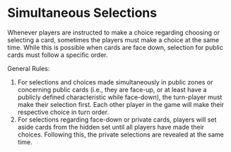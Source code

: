 # Simultaneous Selections

Whenever players are instructed to make a choice regarding choosing or selecting a card, sometimes the players must make a choice at the same time. While this is possible when cards are face down, selection for public cards must follow a specific order.&#x20;

General Rules:

1. For selections and choices made simultaneously in public zones or concerning public cards (i.e., they are face-up, or at least have a publicly defined characteristic while face-down), the turn-player must make their selection first. Each other player in the game will make their respective choice in turn order.
2. For selections regarding face-down or private cards, players will set aside cards from the hidden set until all players have made their choices. Following this, the private selections are revealed at the same time.


